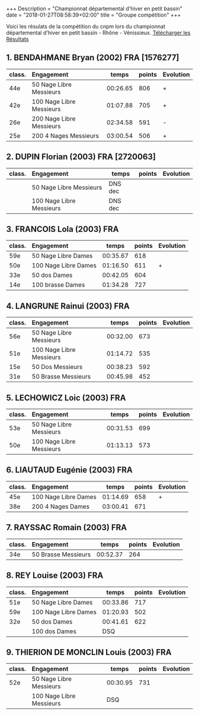 +++
Description = "Championnat départemental d'hiver en petit bassin"
date = "2018-01-27T08:58:39+02:00"
title = "Groupe compétition"
+++

Voici les résulats de la compétition du cnpm lors du
championnat départemental d'hiver en petit bassin - Rhône - Vénissieux.
[Télécharger les Résultats](/pdf/20180127-resultats-venissieux.pdf)

## 1. BENDAHMANE Bryan (2002) FRA [1576277]

|class. |     Engagement                    | temps  |points|Evolution|
|:------| :-------------------------------- |--------|------|---------|
|44e	  |50 Nage Libre Messieurs	        	|00:26.65| 806	|	+       |
|42e	  |100 Nage Libre Messieurs	        	|01:07.88| 705  | +       |
|26e	  |200 Nage Libre Messieurs	        	|02:34.58| 591  | -       |
|25e	  |200 4 Nages Messieurs  	        	|03:00.54| 506  | +       |

## 2. DUPIN Florian (2003) FRA [2720063]

|class. |     Engagement                    | temps  |points|Evolution|
|:------| :-------------------------------- |--------|------|---------|
| 	    |50 Nage Libre Messieurs	        	|DNS dec |      |         |
|   	  |100 Nage Libre Messieurs	        	|DNS dec |      |         |

## 3. FRANCOIS Lola (2003) FRA

|class. |     Engagement                    | temps  |points|Evolution|
|:------| :-------------------------------- |--------|------|---------|
|59e	  |50 Nage Libre Dames	              |00:35.67| 618  |         |
|50e	  |100 Nage Libre Dames	              |01:16.50| 611  | +       |
|33e	  |50 dos Dames	                      |00:42.05| 604  |         |
|14e	  |100 brasse Dames	                  |01:34.28| 727  |         |

## 4. LANGRUNE Rainui (2003) FRA

|class. |     Engagement                    | temps  |points|Evolution|
|:------| :-------------------------------- |--------|------|---------|
|56e	  |50 Nage Libre Messieurs	          |00:32.00| 673  |         |
|51e	  |100 Nage Libre Messieurs	          |01:14.72| 535  |         |
|15e	  |50 Dos Messieurs	                  |00:38.23| 592  |         |
|31e	  |50 Brasse Messieurs	              |00:45.98| 452  |         |

## 5. LECHOWICZ Loic (2003) FRA

|class. |     Engagement                    | temps  |points|Evolution|
|:------| :-------------------------------- |--------|------|---------|
|53e	  |50 Nage Libre Messieurs	          |00:31.53| 699  |         |
|50e	  |100 Nage Libre Messieurs	          |01:13.13| 573  |         |

## 6. LIAUTAUD Eugénie (2003) FRA

|class. |     Engagement                    | temps  |points|Evolution|
|:------| :-------------------------------- |--------|------|---------|
|45e	  |100 Nage Libre Dames	              |01:14.69| 658  | +       |
|38e	  |200 4 Nages Dames	                |03:00.41| 671  |         |

## 7. RAYSSAC Romain (2003) FRA

|class. |     Engagement                    | temps  |points|Evolution|
|:------| :-------------------------------- |--------|------|---------|
|34e	  |50 Brasse Messieurs	              |00:52.37| 264  |         |

## 8. REY Louise (2003) FRA

|class. |     Engagement                    | temps  |points|Evolution|
|:------| :-------------------------------- |--------|------|---------|
|51e	  |50 Nage Libre Dames	              |00:33.86| 717  |         |
|59e	  |100 Nage Libre Dames	              |01:20.93| 502  |         |
|32e	  |50 dos Dames	                      |00:41.61| 622  |         |
|	      |100 dos Dames	                    |DSQ     |      |         |

## 9. THIERION DE MONCLIN Louis (2003) FRA

|class. |     Engagement                    | temps  |points|Evolution|
|:------| :-------------------------------- |--------|------|---------|
|52e 	  |50 Nage Libre Messieurs	        	|00:30.95| 731  |         |
|   	  |100 Nage Libre Messieurs	        	| DSQ    |      |         |
